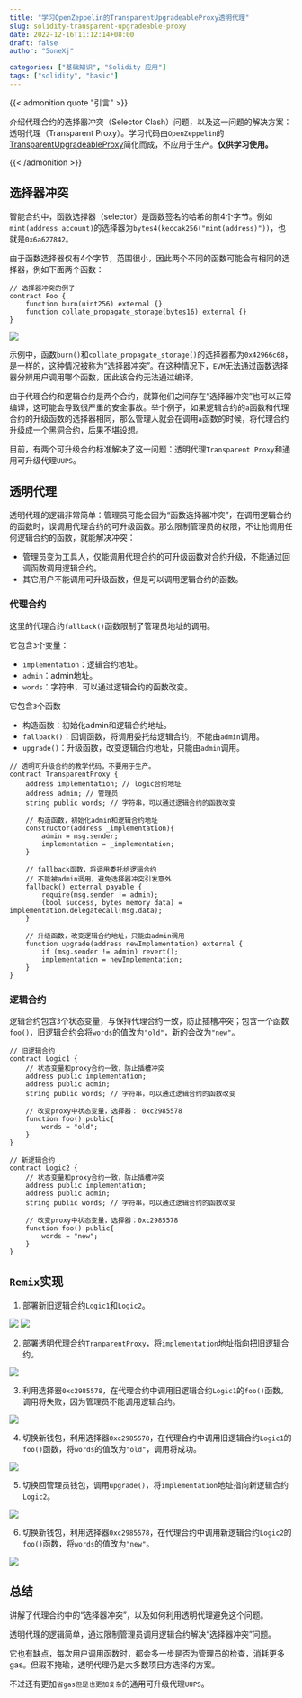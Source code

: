 ```yaml
---
title: "学习OpenZeppelin的TransparentUpgradeableProxy透明代理"
slug: solidity-transparent-upgradeable-proxy
date: 2022-12-16T11:12:14+08:00
draft: false
author: "5oneXj"

categories: ["基础知识", "Solidity 应用"]
tags: ["solidity", "basic"]
---
```


{{< admonition quote "引言" >}}

介绍代理合约的选择器冲突（Selector Clash）问题，以及这一问题的解决方案：透明代理（Transparent Proxy）。学习代码由`OpenZeppelin`的[TransparentUpgradeableProxy](https://github.com/OpenZeppelin/openzeppelin-contracts/blob/master/contracts/proxy/transparent/TransparentUpgradeableProxy.sol)简化而成，不应用于生产。**仅供学习使用。**

{{< /admonition >}}


## 选择器冲突

智能合约中，函数选择器（selector）是函数签名的哈希的前4个字节。例如`mint(address account)`的选择器为`bytes4(keccak256("mint(address)"))`，也就是`0x6a627842`。

由于函数选择器仅有4个字节，范围很小，因此两个不同的函数可能会有相同的选择器，例如下面两个函数：

```solidity
// 选择器冲突的例子
contract Foo {
    function burn(uint256) external {}
    function collate_propagate_storage(bytes16) external {}
}
```

![](https://raw.githubusercontent.com/jollysone/Picture-Library/master/blog/202303052323243.png)

示例中，函数`burn()`和`collate_propagate_storage()`的选择器都为`0x42966c68`，是一样的，这种情况被称为“选择器冲突”。在这种情况下，`EVM`无法通过函数选择器分辨用户调用哪个函数，因此该合约无法通过编译。

由于代理合约和逻辑合约是两个合约，就算他们之间存在“选择器冲突”也可以正常编译，这可能会导致很严重的安全事故。举个例子，如果逻辑合约的`a`函数和代理合约的升级函数的选择器相同，那么管理人就会在调用`a`函数的时候，将代理合约升级成一个黑洞合约，后果不堪设想。

目前，有两个可升级合约标准解决了这一问题：透明代理`Transparent Proxy`和通用可升级代理`UUPS`。

## 透明代理

透明代理的逻辑非常简单：管理员可能会因为“函数选择器冲突”，在调用逻辑合约的函数时，误调用代理合约的可升级函数。那么限制管理员的权限，不让他调用任何逻辑合约的函数，就能解决冲突：

- 管理员变为工具人，仅能调用代理合约的可升级函数对合约升级，不能通过回调函数调用逻辑合约。
- 其它用户不能调用可升级函数，但是可以调用逻辑合约的函数。

### 代理合约

这里的代理合约`fallback()`函数限制了管理员地址的调用。

它包含`3`个变量：
- `implementation`：逻辑合约地址。
- `admin`：admin地址。
- `words`：字符串，可以通过逻辑合约的函数改变。

它包含`3`个函数

- 构造函数：初始化admin和逻辑合约地址。
- `fallback()`：回调函数，将调用委托给逻辑合约，不能由`admin`调用。
- `upgrade()`：升级函数，改变逻辑合约地址，只能由`admin`调用。

```solidity
// 透明可升级合约的教学代码，不要用于生产。
contract TransparentProxy {
    address implementation; // logic合约地址
    address admin; // 管理员
    string public words; // 字符串，可以通过逻辑合约的函数改变

    // 构造函数，初始化admin和逻辑合约地址
    constructor(address _implementation){
        admin = msg.sender;
        implementation = _implementation;
    }

    // fallback函数，将调用委托给逻辑合约
    // 不能被admin调用，避免选择器冲突引发意外
    fallback() external payable {
        require(msg.sender != admin);
        (bool success, bytes memory data) = implementation.delegatecall(msg.data);
    }

    // 升级函数，改变逻辑合约地址，只能由admin调用
    function upgrade(address newImplementation) external {
        if (msg.sender != admin) revert();
        implementation = newImplementation;
    }
}
```

### 逻辑合约

逻辑合约包含`3`个状态变量，与保持代理合约一致，防止插槽冲突；包含一个函数`foo()`，旧逻辑合约会将`words`的值改为`"old"`，新的会改为`"new"`。

```solidity
// 旧逻辑合约
contract Logic1 {
    // 状态变量和proxy合约一致，防止插槽冲突
    address public implementation; 
    address public admin; 
    string public words; // 字符串，可以通过逻辑合约的函数改变

    // 改变proxy中状态变量，选择器： 0xc2985578
    function foo() public{
        words = "old";
    }
}

// 新逻辑合约
contract Logic2 {
    // 状态变量和proxy合约一致，防止插槽冲突
    address public implementation; 
    address public admin; 
    string public words; // 字符串，可以通过逻辑合约的函数改变

    // 改变proxy中状态变量，选择器：0xc2985578
    function foo() public{
        words = "new";
    }
}
```

## `Remix`实现

1. 部署新旧逻辑合约`Logic1`和`Logic2`。

![](https://raw.githubusercontent.com/jollysone/Picture-Library/master/blog/202303052324189.png)
![](https://raw.githubusercontent.com/jollysone/Picture-Library/master/blog/202303052325847.png)

2. 部署透明代理合约`TranparentProxy`，将`implementation`地址指向把旧逻辑合约。

![](https://raw.githubusercontent.com/jollysone/Picture-Library/master/blog/202303052325839.png)

3. 利用选择器`0xc2985578`，在代理合约中调用旧逻辑合约`Logic1`的`foo()`函数。调用将失败，因为管理员不能调用逻辑合约。

![](https://raw.githubusercontent.com/jollysone/Picture-Library/master/blog/202303052325361.png)

4. 切换新钱包，利用选择器`0xc2985578`，在代理合约中调用旧逻辑合约`Logic1`的`foo()`函数，将`words`的值改为`"old"`，调用将成功。

![](https://raw.githubusercontent.com/jollysone/Picture-Library/master/blog/202303052325130.png)

5. 切换回管理员钱包，调用`upgrade()`，将`implementation`地址指向新逻辑合约`Logic2`。

![](https://raw.githubusercontent.com/jollysone/Picture-Library/master/blog/202303052325121.png)

6. 切换新钱包，利用选择器`0xc2985578`，在代理合约中调用新逻辑合约`Logic2`的`foo()`函数，将`words`的值改为`"new"`。

![](https://raw.githubusercontent.com/jollysone/Picture-Library/master/blog/202303052326618.png)

## 总结

讲解了代理合约中的“选择器冲突”，以及如何利用透明代理避免这个问题。

透明代理的逻辑简单，通过限制管理员调用逻辑合约解决“选择器冲突”问题。

它也有缺点，每次用户调用函数时，都会多一步是否为管理员的检查，消耗更多gas。但瑕不掩瑜，透明代理仍是大多数项目方选择的方案。

不过还有更加`省gas但是也更加复杂`的通用可升级代理`UUPS`。

